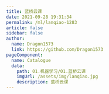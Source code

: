 ```yaml
---
title: 蓝桥云课
date: 2021-09-28 19:31:34
permalink: /ml/lanqiao-1283
article: false
sidebar: false
author:
  name: Dragon1573
  link: https://github.com/Dragon1573
pageComponent:
  name: Catalogue
  data:
    path: 01.机器学习/01.蓝桥云课
    imgUrl: /assets/img/lanqiao.jpg
    description: 蓝桥云课
---
```

